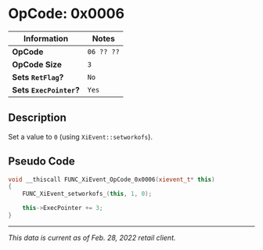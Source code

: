 # OpCode: 0x0006

| Information               | Notes |
|---                        |---    |
| **OpCode**                | `06 ?? ??` |
| **OpCode Size**           | `3`   |
| **Sets `RetFlag`?**       | `No`  |
| **Sets `ExecPointer`?**   | `Yes` |

## Description

Set a value to `0` (using `XiEvent::setworkofs`).

## Pseudo Code

```cpp
void __thiscall FUNC_XiEvent_OpCode_0x0006(xievent_t* this)
{
    FUNC_XiEvent_setworkofs_(this, 1, 0);

    this->ExecPointer += 3;
}
```

---

_This data is current as of Feb. 28, 2022 retail client._